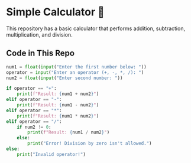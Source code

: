 # Simple Calculator 🧮  

This repository has a basic calculator that performs addition, subtraction, multiplication, and division.  

## Code in This Repo  
```python
num1 = float(input("Enter the first number below: "))  
operator = input("Enter an operator (+, -, *, /): ")  
num2 = float(input("Enter second number: "))  

if operator == "+":  
    print(f"Result: {num1 + num2}")  
elif operator == "-":  
    print(f"Result: {num1 - num2}")  
elif operator == "*":  
    print(f"Result: {num1 * num2}")  
elif operator == "/":  
    if num2 != 0:  
        print(f"Result: {num1 / num2}")  
    else:  
        print("Error! Division by zero isn't allowed.")  
else:  
    print("Invalid operator!")
